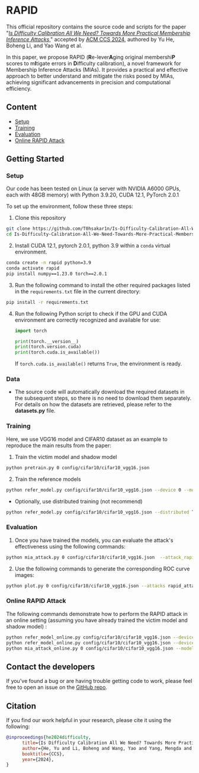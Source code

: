 # RAPID

This official repository contains the source code and scripts for the paper "*[Is Difficulty Calibration All We Need? Towards More Practical Membership Inference Attacks](https://arxiv.org/abs/2409.00426)*," accepted by [ACM CCS 2024](https://www.sigsac.org/ccs/CCS2024/home.html), authored by Yu He, Boheng Li, and Yao Wang et al. 

In this paper, we propose RAPID (**R**e-lever**A**ging original membershi**P** scores to m**I**tigate errors in **D**ifficulty calibration), a novel framework for Membership Inference Attacks (MIAs). It provides a practical and effective approach to better understand and mitigate the risks posed by MIAs, achieving significant advancements in precision and computational efficiency.

## Content
- [Setup](#setup)
- [Training](#training)
- [Evaluation](#evaluation)
- [Online RAPID Attack](#online-rapid-attack)

## Getting Started

### Setup

Our code has been tested on Linux (a server with NVIDIA A6000 GPUs, each with 48GB memory) with Python 3.9.20, CUDA 12.1, PyTorch 2.0.1

To set up the environment, follow these three steps:

1. Clone this repository 
```bash
git clone https://github.com/T0hsakar1n/Is-Difficulty-Calibration-All-We-Need-Towards-More-Practical-Membership-Inference-Attacks.git
cd Is-Difficulty-Calibration-All-We-Need-Towards-More-Practical-Membership-Inference-Attacks
```

2. Install CUDA 12.1, pytorch 2.0.1, python 3.9 within a `conda` virtual environment.
```bash
conda create -n rapid python=3.9
conda activate rapid
pip install numpy==1.23.0 torch==2.0.1
```
3. Run the following command to install the other required packages listed in the `requirements.txt` file in the current directory:
```bash
pip install -r requirements.txt
```

4. Run the following Python script to check if the GPU and CUDA environment are correctly recognized and available for use:

   ```python
   import torch
   
   print(torch.__version__)
   print(torch.version.cuda)
   print(torch.cuda.is_available())
   ```

   If `torch.cuda.is_available()` returns `True`, the environment is ready. 

### Data
- The source code will automatically download the required datasets in the subsequent steps, so there is no need to download them separately. For details on how the datasets are retrieved, please refer to the **datasets.py** file.

### Training

Here, we use VGG16 model and CIFAR10 dataset as an example to reproduce the main results from the paper:

1. Train the victim model and shadow model
```bash
python pretrain.py 0 config/cifar10/cifar10_vgg16.json
```

2. Train the reference models
```bash
python refer_model.py config/cifar10/cifar10_vgg16.json --device 0 --model_num 8
```
- Optionally, use distributed training (not recommend) 
```bash
python refer_model.py config/cifar10/cifar10_vgg16.json --distributed True --world_size 4 --model_num 8
```

### Evaluation
1. Once you have trained the models, you can evaluate the attack's effectiveness using the following commands:
```bash
python mia_attack.py 0 config/cifar10/cifar10_vgg16.json  --attack_rapid
```
2. Use the following commands to generate the corresponding ROC curve images:
```bash
python plot.py 0 config/cifar10/cifar10_vgg16.json --attacks rapid_attack
```

### Online RAPID Attack

The following commands demonstrate how to perform the RAPID attack in an online setting (assuming you have already trained the victim model and shadow model) :
```bash
python refer_model_online.py config/cifar10/cifar10_vgg16.json --device 0 --model_num 256 --state victim
python refer_model_online.py config/cifar10/cifar10_vgg16.json --device 0 --model_num 256 --state shadow
python mia_attack_online.py 0 config/cifar10/cifar10_vgg16.json --model_num 256 --attack_rapid
```

## Contact the developers

If you've found a bug or are having trouble getting code to work, please feel free to open an issue on the [<u>GitHub repo</u>](https://github.com/T0hsakar1n/Is-Difficulty-Calibration-All-We-Need-Towards-More-Practical-Membership-Inference-Attacks). 

## Citation

If you find our work helpful in your research, please cite it using the following:
```bibtex
@inproceedings{he2024difficulty,
      title={Is Difficulty Calibration All We Need? Towards More Practical Membership Inference Attacks}, 
      author={He, Yu and Li, Boheng and Wang, Yao and Yang, Mengda and Wang, Juan and Hu, Hongxin and Zhao, Xingyu},
      booktitle={CCS},
      year={2024},
}
```